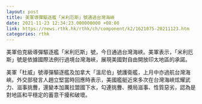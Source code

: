 ```yaml
---
layout: post
title: 美軍導彈驅逐艦「米利厄斯」號通過台灣海峽
date: 2021-11-23 12:34:23.000000000 +08:00
link: https://news.rthk.hk/rthk/ch/component/k2/1621075-20211123.htm
categories: rthk
---
```


美軍伯克級導彈驅逐艦「米利厄斯」號，今日通過台灣海峽。美軍表示，「米利厄斯」號是依據國際法例行過境台灣海峽，展現美國對自由開放印太地區的承諾。

美軍「杜威」號導彈驅逐艦及加拿大「溫尼伯」號護衛艦，上月中亦過航台灣海峽。外交部發言人趙立堅當時回應時表示，美國艦艇近來多次在台灣海峽炫耀武力、滋事挑釁，還變本加厲拉盟國下水，勾連挑釁、攪局滋事、性質惡劣，認為是對地區和平穩定的蓄意干擾和破壞。
